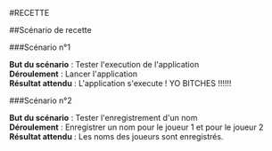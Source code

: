 #RECETTE

##Scénario de recette

###Scénario n°1

**But du scénario** : Tester l'execution de l'application  
**Déroulement** : Lancer l'application  
**Résultat attendu** : L'application s'execute ! YO BITCHES !!!!!!  

###Scénario n°2

**But du scénario** : Tester l'enregistrement d'un nom  
**Déroulement** :  Enregistrer un nom pour le joueur 1 et pour le joueur 2  
**Résultat attendu** : Les noms des joueurs sont enregistrés.    
